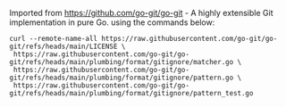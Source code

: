 Imported from
https://github.com/go-git/go-git - A highly extensible Git implementation in pure Go.
using the commands below:

```
curl --remote-name-all https://raw.githubusercontent.com/go-git/go-git/refs/heads/main/LICENSE \
 https://raw.githubusercontent.com/go-git/go-git/refs/heads/main/plumbing/format/gitignore/matcher.go \
 https://raw.githubusercontent.com/go-git/go-git/refs/heads/main/plumbing/format/gitignore/pattern.go \
 https://raw.githubusercontent.com/go-git/go-git/refs/heads/main/plumbing/format/gitignore/pattern_test.go
```
